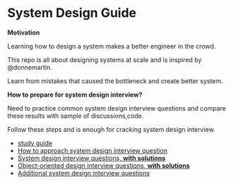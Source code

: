 <h1>System Design Guide</h1>

<strong>Motivation</strong>

Learning how to design a system makes a better engineer in the crowd.

This repo is all about designing systems at scale and is inspired by @donnemartin.

Learn from mistakes that caused the bottleneck and create better system.

<strong>How to prepare for system design interview?</strong>

Need to practice common system design interview questions and compare these results with sample of discussions,code.

Follow these steps and is enough for cracking system design interview.

* [study guide](#study-guide)
* [How to approach system design interview question](#How-to-approach-system-design-interview-question)
* [System design interview questions, **with solutions**](#System-design-interview-questions-with-solutions)
* [Object-oriented design interview questions, **with solutions**](#object-oriented-design-interview-questions-with-solutions)
* [Additional system design interview questions](#additional-system-design-interview-questions)